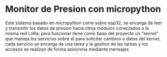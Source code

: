 # Monitor de Presion con micropython
Este sistema basado en micropython corre sobre esp32, se encarga de leer y transmitir los datos de presion hacia otros modulos conectados a la misma red LoRa, para funcionar tiene como base del proyecto un "kernel" que maneja los servicios sobre el para solicitar cambios o datos del kernel, cada servicio se encarga de una tarea y la gestion de las tareas y los accesos se realizan de forma asincrona mediante mensajes
